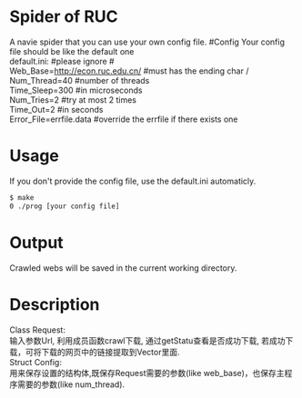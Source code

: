 # Spider of RUC
A navie spider that you can use your own config file.
#Config
Your config file should be like the default one  
default.ini: #please ignore #  
Web_Base=http://econ.ruc.edu.cn/ #must has the ending char /  
Num_Thread=40 #number of threads  
Time_Sleep=300 #in microseconds  
Num_Tries=2 #try at most 2 times  
Time_Out=2 #in seconds  
Error_File=errfile.data #override the errfile if there exists one  
# Usage
If you don't provide the config file, use the default.ini automaticly.
```bash
$ make
0 ./prog [your config file]
```
# Output

Crawled webs will be saved in the current working directory.

# Description
Class Request:  
输入参数Url, 利用成员函数crawl下载, 通过getStatu查看是否成功下载, 若成功下载，可将下载的网页中的链接提取到Vector里面.  
Struct Config:  
用来保存设置的结构体,既保存Request需要的参数(like web_base)，也保存主程序需要的参数(like num_thread).  
